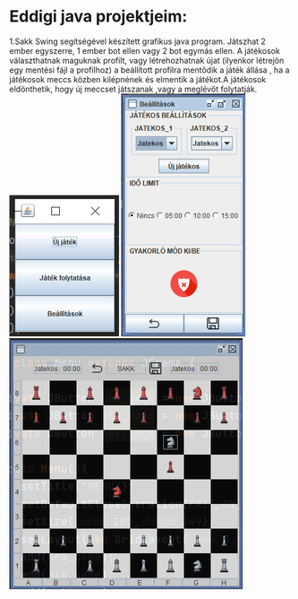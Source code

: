 # Eddigi java projektjeim:
1.Sakk
Swing segítségével készített grafikus java program.
Játszhat 2 ember egyszerre, 1 ember bot ellen vagy 2 bot egymás ellen. A játékosok választhatnak maguknak profilt, vagy létrehozhatnak újat (ilyenkor létrejön egy mentési fájl a profilhoz) a beállított profilra mentődik a játék állása , ha a játékosok meccs közben kilépnének és elmentik a játékot.A játékosok eldönthetik, hogy új meccset játszanak ,vagy a meglévőt folytatják.
![alt text](https://github.com/kayyer/seged/blob/main/progKepek/sakkMenu.png?raw=true "Menü")
![alt text](https://github.com/kayyer/seged/blob/main/progKepek/sakkBeallitasok.png?raw=true "Beállítások")
![alt text](https://github.com/kayyer/seged/blob/main/progKepek/sakkMenet.png?raw=true "Tábla")

